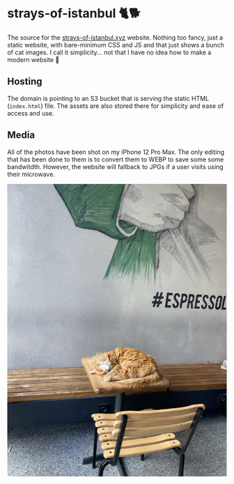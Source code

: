 # strays-of-istanbul 🐈🐕
The source for the [strays-of-istanbul.xyz](https://strays-of-istanbul.xyz) website. Nothing too fancy, just a static website, with bare-minimum CSS and JS and that just shows a bunch of cat images. I call it simplicity... not that I have no idea how to make a modern website 🤫

## Hosting
The domain is pointing to an S3 bucket that is serving the static HTML (`index.html`) file. The assets are also stored there for simplicity and ease of access and use.

## Media
All of the photos have been shot on my iPhone 12 Pro Max. The only editing that has been done to them is to convert them to WEBP to save some some bandwitdth. However, the website will fallback to JPGs if a user visits using their microwave.

<p align="center">
    <img src="./front.webp" />
</p>
